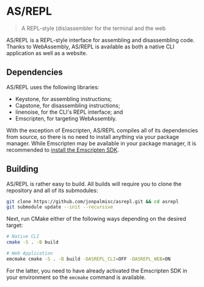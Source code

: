 # AS/REPL

> A REPL-style (dis)assembler for the terminal and the web

AS/REPL is a REPL-style interface for assembling and disassembling code. Thanks
to WebAssembly, AS/REPL is available as both a native CLI application as well as
a website.

## Dependencies

AS/REPL uses the following libraries:

- Keystone, for assembling instructions;
- Capstone, for disassembling instructions;
- linenoise, for the CLI's REPL interface; and
- Emscripten, for targeting WebAssembly.

With the exception of Emscripten, AS/REPL compiles all of its dependencies from
source, so there is no need to install anything via your package manager. While
Emscripten may be available in your package manager, it is recommended to
[install the Emscripten
SDK](https://emscripten.org/docs/getting_started/downloads.html).

## Building

AS/REPL is rather easy to build. All builds will require you to clone the
repository and all of its submodules:

```sh
git clone https://github.com/jonpalmisc/asrepl.git && cd asrepl
git submodule update --init --recursive
```

Next, run CMake either of the following ways depending on the desired target:

```sh
# Native CLI
cmake -S . -B build

# Web Application
emcmake cmake -S . -B build -DASREPL_CLI=OFF -DASREPL_WEB=ON
```

For the latter, you need to have already activated the Emscripten SDK in your
environment so the `emcmake` command is available.
